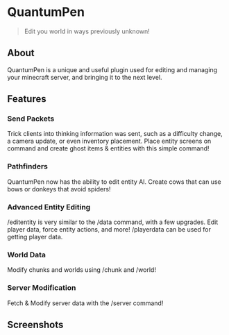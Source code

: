 # QuantumPen

> Edit you world in ways previously unknown!

## About

QuantumPen is a unique and useful plugin used for editing and managing your minecraft server, and bringing it to the next level. 

## Features

### Send Packets
Trick clients into thinking information was sent, such as a difficulty change, a camera update, or even inventory placement. Place entity screens on command and create ghost items & entities with this simple command!

### Pathfinders
QuantumPen now has the ability to edit entity AI. Create cows that can use bows or donkeys that avoid spiders!

### Advanced Entity Editing
/editentity is very similar to the /data command, with a few upgrades. Edit player data, force entity actions, and more!
/playerdata can be used for getting player data.

### World Data
Modify chunks and worlds using /chunk and /world!

### Server Modification
Fetch & Modify server data with the /server command!

## Screenshots
